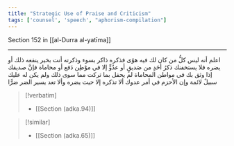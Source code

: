 ```yaml
---
title: "Strategic Use of Praise and Criticism"
tags: ['counsel', 'speech', "aphorism-compilation"]
---
```


 Section 152 in [[al-Durra al-yatīma]]

---
اعلم أنه ليس كلُّ من كان لك فيه هوًى فذكره ذاكر بسوء وذكرته أنت بخير ينفعه ذلك أو يضره فلا يستخفنك ذكرُ أحَدٍ من صَديقٍ أو عدُوٍّ إلا في موْطِن دَفع أو محاماة فإنَّ صديقك إذا وثق بك في مواطن المحاماة لم يحفل بما تركت مما سوى ذلك ولم يكن له عليك سبيلٌ لائمة وإن الأحزم في أمر عدوك ألا تذكره إلا حيث يضره وألا تعد يسير الضر ضرًّا

> [!verbatim]
> - [[Section (adka.94)]]

> [!similar]
> - [[Section (adka.65)]]
